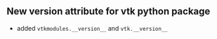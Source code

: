 ## New version attribute for vtk python package

- added `vtkmodules.__version__` and `vtk.__version__`

